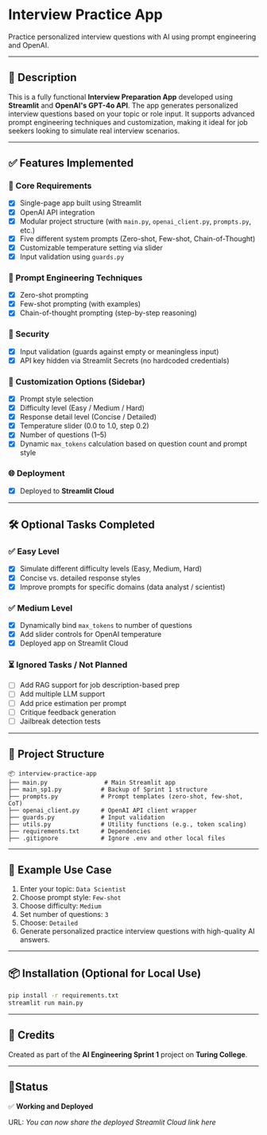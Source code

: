 # Interview Practice App

Practice personalized interview questions with AI using prompt engineering and OpenAI.

---

## 🚀 Description

This is a fully functional **Interview Preparation App** developed using **Streamlit** and **OpenAI's GPT-4o API**. The app generates personalized interview questions based on your topic or role input. It supports advanced prompt engineering techniques and customization, making it ideal for job seekers looking to simulate real interview scenarios.

---

## ✅ Features Implemented

### 🎯 Core Requirements

- [x] Single-page app built using Streamlit
- [x] OpenAI API integration
- [x] Modular project structure (with `main.py`, `openai_client.py`, `prompts.py`, etc.)
- [x] Five different system prompts (Zero-shot, Few-shot, Chain-of-Thought)
- [x] Customizable temperature setting via slider
- [x] Input validation using `guards.py`

### 🧪 Prompt Engineering Techniques

- [x] Zero-shot prompting
- [x] Few-shot prompting (with examples)
- [x] Chain-of-thought prompting (step-by-step reasoning)

### 🔐 Security

- [x] Input validation (guards against empty or meaningless input)
- [x] API key hidden via Streamlit Secrets (no hardcoded credentials)

### 🧠 Customization Options (Sidebar)

- [x] Prompt style selection
- [x] Difficulty level (Easy / Medium / Hard)
- [x] Response detail level (Concise / Detailed)
- [x] Temperature slider (0.0 to 1.0, step 0.2)
- [x] Number of questions (1–5)
- [x] Dynamic `max_tokens` calculation based on question count and prompt style

### 🌐 Deployment

- [x] Deployed to **Streamlit Cloud**

---

## 🛠️ Optional Tasks Completed

### ✅ Easy Level

- [x] Simulate different difficulty levels (Easy, Medium, Hard)
- [x] Concise vs. detailed response styles
- [x] Improve prompts for specific domains (data analyst / scientist)

### ✅ Medium Level

- [x] Dynamically bind `max_tokens` to number of questions
- [x] Add slider controls for OpenAI temperature
- [x] Deployed app on Streamlit Cloud

### ⏳ Ignored Tasks / Not Planned

- [ ] Add RAG support for job description-based prep
- [ ] Add multiple LLM support
- [ ] Add price estimation per prompt
- [ ] Critique feedback generation
- [ ] Jailbreak detection tests

---

## 🧱 Project Structure

```text
📦 interview-practice-app
├── main.py                # Main Streamlit app
├── main_sp1.py           # Backup of Sprint 1 structure
├── prompts.py            # Prompt templates (zero-shot, few-shot, CoT)
├── openai_client.py      # OpenAI API client wrapper
├── guards.py             # Input validation
├── utils.py              # Utility functions (e.g., token scaling)
├── requirements.txt      # Dependencies
├── .gitignore            # Ignore .env and other local files
```

---

## 🧪 Example Use Case

1. Enter your topic: `Data Scientist`
2. Choose prompt style: `Few-shot`
3. Choose difficulty: `Medium`
4. Set number of questions: `3`
5. Choose: `Detailed`
6. Generate personalized practice interview questions with high-quality AI answers.

---

## 📦 Installation (Optional for Local Use)

```bash
pip install -r requirements.txt
streamlit run main.py
```

---

## 📣 Credits

Created as part of the **AI Engineering Sprint 1** project on **Turing College**.

---

## 📍Status

✅ **Working and Deployed**

URL: _You can now share the deployed Streamlit Cloud link here_
